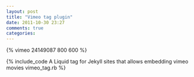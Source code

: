 ```yaml
---
layout: post
title: "Vimeo tag plugin"
date: 2011-10-30 23:27
comments: true
categories: 
---
```


{% vimeo 24149087 800 600 %}


{% include_code  A Liquid tag for Jekyll sites that allows embedding vimeo movies vimeo_tag.rb %}